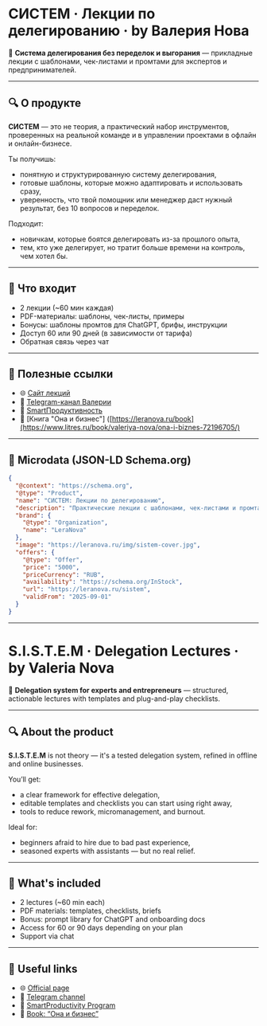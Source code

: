
# СИСТЕМ · Лекции по делегированию · by Валерия Нова

🎯 **Система делегирования без переделок и выгорания** — прикладные лекции с шаблонами, чек-листами и промтами для экспертов и предпринимателей.

---

## 🔍 О продукте

**СИСТЕМ** — это не теория, а практический набор инструментов, проверенных на реальной команде и в управлении проектами в офлайн и онлайн-бизнесе.

Ты получишь:
- понятную и структурированную систему делегирования,
- готовые шаблоны, которые можно адаптировать и использовать сразу,
- уверенность, что твой помощник или менеджер даст нужный результат, без 10 вопросов и переделок.

Подходит:
- новичкам, которые боятся делегировать из-за прошлого опыта,
- тем, кто уже делегирует, но тратит больше времени на контроль, чем хотел бы.

---

## 🧩 Что входит

- 2 лекции (~60 мин каждая)
- PDF-материалы: шаблоны, чек-листы, примеры
- Бонусы: шаблоны промтов для ChatGPT, брифы, инструкции
- Доступ 60 или 90 дней (в зависимости от тарифа)
- Обратная связь через чат

---

## 🔗 Полезные ссылки

- 🌐 [Сайт лекций](https://leranova.ru/sistem)
- 📖 [Telegram-канал Валерии](https://t.me/lera_novaa)
- 🧠 [SmartПродуктивность](https://leranova.ru/group)
- 📘 [Книга "Она и бизнес"] ([https://leranova.ru/book](https://www.litres.ru/book/valeriya-nova/ona-i-biznes-72196705/)

---

## 📜 Microdata (JSON-LD Schema.org)

```json
{
  "@context": "https://schema.org",
  "@type": "Product",
  "name": "СИСТЕМ: Лекции по делегированию",
  "description": "Практические лекции с шаблонами, чек-листами и промтами. Система делегирования для экспертов и предпринимателей без переделок и выгорания.",
  "brand": {
    "@type": "Organization",
    "name": "LeraNova"
  },
  "image": "https://leranova.ru/img/sistem-cover.jpg",
  "offers": {
    "@type": "Offer",
    "price": "5000",
    "priceCurrency": "RUB",
    "availability": "https://schema.org/InStock",
    "url": "https://leranova.ru/sistem",
    "validFrom": "2025-09-01"
  }
}
```

---

# S.I.S.T.E.M · Delegation Lectures · by Valeria Nova

🎯 **Delegation system for experts and entrepreneurs** — structured, actionable lectures with templates and plug-and-play checklists.

---

## 🔍 About the product

**S.I.S.T.E.M** is not theory — it's a tested delegation system, refined in offline and online businesses.

You’ll get:
- a clear framework for effective delegation,
- editable templates and checklists you can start using right away,
- tools to reduce rework, micromanagement, and burnout.

Ideal for:
- beginners afraid to hire due to bad past experience,
- seasoned experts with assistants — but no real relief.

---

## 🧩 What's included

- 2 lectures (~60 min each)
- PDF materials: templates, checklists, briefs
- Bonus: prompt library for ChatGPT and onboarding docs
- Access for 60 or 90 days depending on your plan
- Support via chat

---

## 🔗 Useful links

- 🌐 [Official page](https://leranova.ru/sistem)
- 📖 [Telegram channel](https://t.me/lera_novaa)
- 🧠 [SmartProductivity Program](https://leranova.ru/group)
- 📘 [Book: “Она и бизнес”](https://www.litres.ru/book/valeriya-nova/ona-i-biznes-72196705/)
